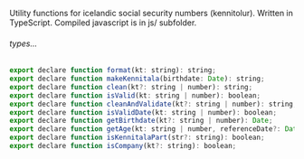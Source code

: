 Utility functions for icelandic social security numbers (kennitolur).
Written in TypeScript. Compiled javascript is in js/ subfolder.

###### types...

```javascript
export declare function format(kt: string): string;
export declare function makeKennitala(birthdate: Date): string;
export declare function clean(kt?: string | number): string;
export declare function isValid(kt: string | number): boolean;
export declare function cleanAndValidate(kt?: string | number): string;
export declare function isValidDate(kt: string | number): boolean;
export declare function getBirthdate(kt?: string | number): Date;
export declare function getAge(kt: string | number, referenceDate?: Date): number;
export declare function isKennitalaPart(str?: string): boolean;
export declare function isCompany(kt?: string): boolean;
```
